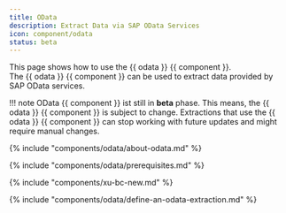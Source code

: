 ```yaml
---
title: OData
description: Extract Data via SAP OData Services
icon: component/odata
status: beta
---
```


This page shows how to use the {{ odata }} {{ component }}.<br>
The {{ odata }} {{ component }} can be used to extract data provided by SAP OData services.

!!! note
	OData {{ component }} ist still in **beta** phase.
	This means, the {{ odata }} {{ component }} is subject to change. 
	Extractions that use the {{ odata }} {{ component }} can stop working with future updates and might require manual changes.
	
{% include "components/odata/about-odata.md" %}

{% include "components/odata/prerequisites.md" %}

{% include "components/xu-bc-new.md" %}

{% include "components/odata/define-an-odata-extraction.md" %}

